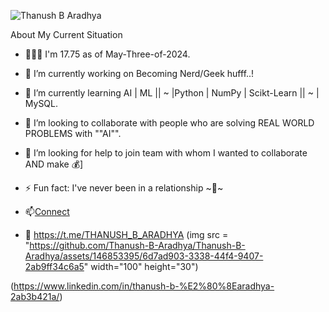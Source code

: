 ![Thanush B Aradhya](https://github.com/Thanush-B-Aradhya/Thanush-B-Aradhya/assets/146853395/68c85bc7-bcd6-4cfa-b040-603147e7365c)

About My Current Situation

- 🚶🏼‍♂️ I'm 17.75 as of May-Three-of-2024.
- 🔭 I’m currently working on Becoming Nerd/Geek hufff..!
- 🌱 I’m currently learning AI | ML || ~ |Python | NumPy | Scikt-Learn || ~ | MySQL.
- 👯 I’m looking to collaborate with people who are solving REAL WORLD PROBLEMS with ""AI"".
- 🤔 I’m looking for help to join team with whom I wanted to collaborate AND make 💰]
- ⚡ Fun fact: I've never been in a relationship ~💞~


- 📫<a href="mailto:thanush.connect@gmail.com?subject=Hello%20there&body=Email%20Contents!">Connect</a>
- 💬 https://t.me/THANUSH_B_ARADHYA
(img src = "https://github.com/Thanush-B-Aradhya/Thanush-B-Aradhya/assets/146853395/6d7ad903-3338-44f4-9407-2ab9ff34c6a5" width="100" height="30")

(https://www.linkedin.com/in/thanush-b-%E2%80%8Earadhya-2ab3b421a/)
